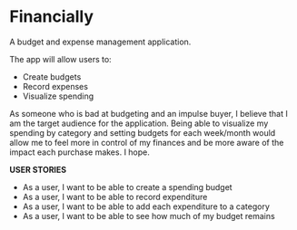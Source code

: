 # Financially
A budget and expense management application.

The app will allow users to:
- Create budgets
- Record expenses
- Visualize spending

As someone who is bad at budgeting and an impulse buyer, I believe that I am the target audience for the application. Being able to visualize my spending by category and setting budgets for each week/month would allow me to feel more in control of my finances and be more aware of the impact each purchase makes. I hope.

**USER STORIES**
- As a user, I want to be able to create a spending budget
- As a user, I want to be able to record expenditure
- As a user, I want to be able to add each expenditure to a category
- As a user, I want to be able to see how much of my budget remains

